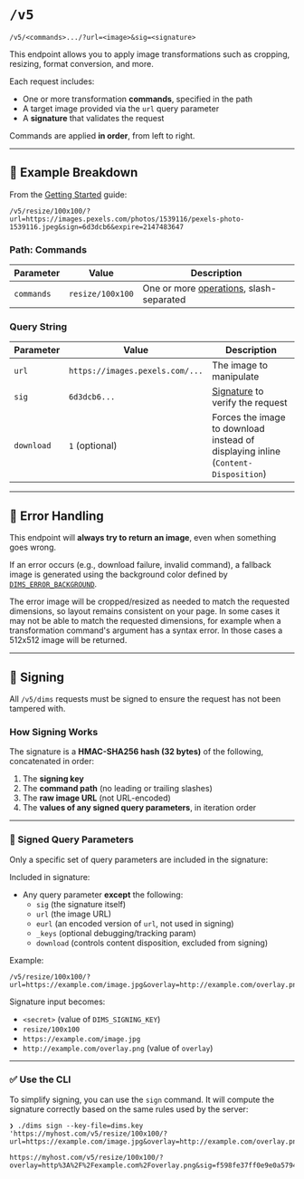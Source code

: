 # `/v5`

```
/v5/<commands>.../?url=<image>&sig=<signature>
```

This endpoint allows you to apply image transformations such as cropping, resizing, format conversion, and more.

Each request includes:
- One or more transformation **commands**, specified in the path
- A target image provided via the `url` query parameter
- A **signature** that validates the request

Commands are applied **in order**, from left to right.

---

## 🧩 Example Breakdown

From the [Getting Started](../installation.md) guide:

```
/v5/resize/100x100/?url=https://images.pexels.com/photos/1539116/pexels-photo-1539116.jpeg&sign=6d3dcb6&expire=2147483647
```

### Path: Commands

| Parameter   | Value             | Description                                              |
|-------------|-------------------|----------------------------------------------------------|
| `commands`  | `resize/100x100`  | One or more [operations](../operations), slash-separated |

### Query String

| Parameter  | Value                           | Description                                                                       |
|------------|---------------------------------|-----------------------------------------------------------------------------------|
| `url`      | `https://images.pexels.com/...` | The image to manipulate                                                           |
| `sig`      | `6d3dcb6...`                    | [Signature](../configuration/signing) to verify the request                       |
| `download` | `1` (optional)                  | Forces the image to download instead of displaying inline (`Content-Disposition`) |

---

## 🛑 Error Handling

This endpoint will **always try to return an image**, even when something goes wrong.

If an error occurs (e.g., download failure, invalid command), a fallback image is generated using
the background color defined by
[`DIMS_ERROR_BACKGROUND`](../configuration/general.md#dims_error_background).

The error image will be cropped/resized as needed to match the requested dimensions, so layout
remains consistent on your page. In some cases it may not be able to match the requested dimensions,
for example when a transformation command's argument has a syntax error. In those cases a 512x512
image will be returned.

---

## 🔐 Signing

All `/v5/dims` requests must be signed to ensure the request has not been tampered with.

### How Signing Works

The signature is a **HMAC-SHA256 hash (32 bytes)** of the following, concatenated in order:

1. The **signing key**
2. The **command path** (no leading or trailing slashes)
3. The **raw image URL** (not URL-encoded)
4. The **values of any signed query parameters**, in iteration order

---

### 🧾 Signed Query Parameters

Only a specific set of query parameters are included in the signature:

Included in signature:
- Any query parameter **except** the following:
    - `sig` (the signature itself)
    - `url` (the image URL)
    - `eurl` (an encoded version of `url`, not used in signing)
    - `_keys` (optional debugging/tracking param)
    - `download` (controls content disposition, excluded from signing)

Example:
```
/v5/resize/100x100/?url=https://example.com/image.jpg&overlay=http://example.com/overlay.png
```

Signature input becomes:
- `<secret>` (value of `DIMS_SIGNING_KEY`)
- `resize/100x100`
- `https://example.com/image.jpg`
- `http://example.com/overlay.png` (value of `overlay`)

---

### ✅ Use the CLI

To simplify signing, you can use the `sign` command. It will compute the signature correctly based
on the same rules used by the server:

``` 
❯ ./dims sign --key-file=dims.key 'https://myhost.com/v5/resize/100x100/?url=https://example.com/image.jpg&overlay=http://example.com/overlay.png'

https://myhost.com/v5/resize/100x100/?overlay=http%3A%2F%2Fexample.com%2Foverlay.png&sig=f598fe37ff0e9e0a5794504f779f76ca0ce5596518b65850900d2c3247e12dce&url=https%3A%2F%2Fexample.com%2Fimage.jpg
```